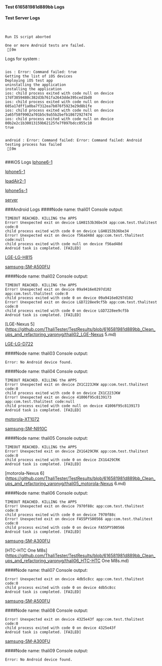 #### Test 616581981d889bb Logs

#### Test Server Logs
```

 
Run IS script aborted
 
One or more Android tests are failed.
 [0m

```


Logs for system : 
```

ios : Error: Command failed: true
Getting the list of iOS devices 
Deploying iOS test app 
uninstalling the application 
installing the application 
ios: child process exited with code null on device 17df3859480c382d3b761fa2643dde395ced1bd8 
ios: child process exited with code null on device 605a17dff1a0ba7f312ea7b076f5923e29d8b1fe 
ios: child process exited with code null on device 2a65f58f9902a701b5c9a55b2befb18672927474 
ios: child process exited with code null on device 00b2e2c1b30013159b62125fe7f097bdcc055c10 
true


android : Error: Command failed: Error: Command failed: Android testing process has failed
 [0m


```
###iOS Logs
[Iphone6-1](https://github.com/ThaliTester/TestResults/blob/616581981d889bb_Clean_ups_and_refactoring_yaronyg/iOS_Iphone6-1.md)

[Iphone5-1](https://github.com/ThaliTester/TestResults/blob/616581981d889bb_Clean_ups_and_refactoring_yaronyg/iOS_Iphone5-1.md)

[IpadAir2-1](https://github.com/ThaliTester/TestResults/blob/616581981d889bb_Clean_ups_and_refactoring_yaronyg/iOS_IpadAir2-1.md)

[Iphone5s-1](https://github.com/ThaliTester/TestResults/blob/616581981d889bb_Clean_ups_and_refactoring_yaronyg/iOS_Iphone5s-1.md)

[server](https://github.com/ThaliTester/TestResults/blob/616581981d889bb_Clean_ups_and_refactoring_yaronyg/iOS_server.md)


###Android Logs
####Node name: thali01
Console output:
```
TIMEOUT REACHED. KILLING the APPS
Error! Unexpected exit on device LGH8153b36be34 app:com.test.thalitest code:0 
child process exited with code 0 on device LGH8153b36be34 
Error! Unexpected exit on device f56ad48d app:com.test.thalitest code:null 
child process exited with code null on device f56ad48d 
Android task is completed. [FAILED]
```
[LGE-LG-H815](https://github.com/ThaliTester/TestResults/blob/616581981d889bb_Clean_ups_and_refactoring_yaronyg/thali01_LGE-LG-H815.md)

[samsung-SM-A500FU](https://github.com/ThaliTester/TestResults/blob/616581981d889bb_Clean_ups_and_refactoring_yaronyg/thali01_samsung-SM-A500FU.md)

####Node name: thali02
Console output:
```
TIMEOUT REACHED. KILLING the APPS
Error! Unexpected exit on device 09a9416e0297d102 app:com.test.thalitest code:0 
child process exited with code 0 on device 09a9416e0297d102 
Error! Unexpected exit on device LGD7228ee9cf5b app:com.test.thalitest code:0 
child process exited with code 0 on device LGD7228ee9cf5b 
Android task is completed. [FAILED]
```
[LGE-Nexus 5](https://github.com/ThaliTester/TestResults/blob/616581981d889bb_Clean_ups_and_refactoring_yaronyg/thali02_LGE-Nexus 5.md)

[LGE-LG-D722](https://github.com/ThaliTester/TestResults/blob/616581981d889bb_Clean_ups_and_refactoring_yaronyg/thali02_LGE-LG-D722.md)

####Node name: thali03
Console output:
```
Error: No Android device found. 
```
####Node name: thali04
Console output:
```
TIMEOUT REACHED. KILLING the APPS
Error! Unexpected exit on device ZX1C223JKW app:com.test.thalitest code:0 
child process exited with code 0 on device ZX1C223JKW 
Error! Unexpected exit on device 41006f95c8139173 app:com.test.thalitest code:null 
child process exited with code null on device 41006f95c8139173 
Android task is completed. [FAILED]
```
[motorola-XT1072](https://github.com/ThaliTester/TestResults/blob/616581981d889bb_Clean_ups_and_refactoring_yaronyg/thali04_motorola-XT1072.md)

[samsung-SM-N910C](https://github.com/ThaliTester/TestResults/blob/616581981d889bb_Clean_ups_and_refactoring_yaronyg/thali04_samsung-SM-N910C.md)

####Node name: thali05
Console output:
```
TIMEOUT REACHED. KILLING the APPS
Error! Unexpected exit on device ZX1G429CRK app:com.test.thalitest code:0 
child process exited with code 0 on device ZX1G429CRK 
Android task is completed. [FAILED]
```
[motorola-Nexus 6](https://github.com/ThaliTester/TestResults/blob/616581981d889bb_Clean_ups_and_refactoring_yaronyg/thali05_motorola-Nexus 6.md)

####Node name: thali06
Console output:
```
TIMEOUT REACHED. KILLING the APPS
Error! Unexpected exit on device 7970f88c app:com.test.thalitest code:0 
child process exited with code 0 on device 7970f88c 
Error! Unexpected exit on device FA55PYS00566 app:com.test.thalitest code:0 
child process exited with code 0 on device FA55PYS00566 
Android task is completed. [FAILED]
```
[samsung-SM-A300FU](https://github.com/ThaliTester/TestResults/blob/616581981d889bb_Clean_ups_and_refactoring_yaronyg/thali06_samsung-SM-A300FU.md)

[HTC-HTC One M8s](https://github.com/ThaliTester/TestResults/blob/616581981d889bb_Clean_ups_and_refactoring_yaronyg/thali06_HTC-HTC One M8s.md)

####Node name: thali07
Console output:
```
Error! Unexpected exit on device 4db5c8cc app:com.test.thalitest code:0 
child process exited with code 0 on device 4db5c8cc 
Android task is completed. [FAILED]
```
[samsung-SM-A500FU](https://github.com/ThaliTester/TestResults/blob/616581981d889bb_Clean_ups_and_refactoring_yaronyg/thali07_samsung-SM-A500FU.md)

####Node name: thali08
Console output:
```
Error! Unexpected exit on device 4325e43f app:com.test.thalitest code:0 
child process exited with code 0 on device 4325e43f 
Android task is completed. [FAILED]
```
[samsung-SM-A300FU](https://github.com/ThaliTester/TestResults/blob/616581981d889bb_Clean_ups_and_refactoring_yaronyg/thali08_samsung-SM-A300FU.md)

####Node name: thali09
Console output:
```
Error: No Android device found. 
```



